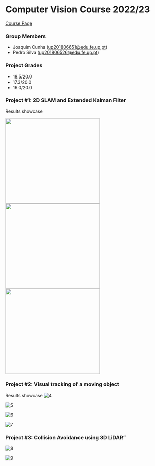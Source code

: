 # Computer Vision Course 2022/23 
[Course Page](https://sigarra.up.pt/feup/pt/ucurr_geral.ficha_uc_view?pv_ocorrencia_id=500375)  
    
### Group Members
 * Joaquim Cunha    (up201806651@edu.fe.up.pt) 
 * Pedro Silva    (up201806526@edu.fe.up.pt)

### Project Grades
 * 18.5/20.0
 * 17.3/20.0
 * 16.0/20.0

### Project #1: 2D SLAM and Extended Kalman Filter
Results showcase


<img src="https://github.com/pedrosilva2703/PM-FEUP/assets/78810496/e83c49dd-959f-4230-b90c-e6f4bc78294e" style=" width:300px ; height:271px "  >

<img src="https://github.com/pedrosilva2703/PM-FEUP/assets/78810496/962583e1-4f74-4e9c-a51f-263368bd67da" style=" width:300px ; height:271px "  >

<img src="https://github.com/pedrosilva2703/PM-FEUP/assets/78810496/90ca8f39-07ea-47a9-97e9-107eae62d7a8" style=" width:300px ; height:271px "  >



### Project #2: Visual tracking of a moving object
Results showcase
![4](https://github.com/pedrosilva2703/PM-FEUP/assets/78810496/180b21cc-3b30-4965-83c3-ee86cc7f06fd)


![5](https://github.com/pedrosilva2703/PM-FEUP/assets/78810496/caafe660-3971-4c29-b406-f68f5060fdae)


![6](https://github.com/pedrosilva2703/PM-FEUP/assets/78810496/8dbd8b75-cce2-4131-9e09-42749a5464bd)


![7](https://github.com/pedrosilva2703/PM-FEUP/assets/78810496/86f509de-043c-4b90-bc4d-162b03c221bb)


### Project #3: Collision Avoidance using 3D LiDAR”

![8](https://github.com/pedrosilva2703/PM-FEUP/assets/78810496/7adfb0fa-cb44-4520-b5df-3ce53cc4c1f2)

![9](https://github.com/pedrosilva2703/PM-FEUP/assets/78810496/815724c0-cc20-4e0e-8182-24d7d1fc9d04)

